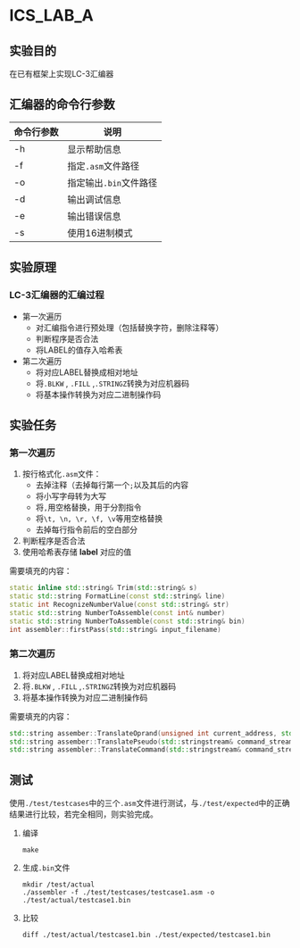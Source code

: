 # ICS_LAB_A

## 实验目的

在已有框架上实现LC-3汇编器
##  汇编器的命令行参数
| 命令行参数 | 说明|
| --- | --- |
| -h  | 显示帮助信息 |
| -f  | 指定`.asm`文件路径 |
| -o  | 指定输出`.bin`文件路径 |
| -d  | 输出调试信息 |
| -e  | 输出错误信息 |
| -s  | 使用16进制模式 |
## 实验原理
### LC-3汇编器的汇编过程
- 第一次遍历
  - 对汇编指令进行预处理（包括替换字符，删除注释等）
  - 判断程序是否合法
  - 将LABEL的值存入哈希表
- 第二次遍历 
  -  将对应LABEL替换成相对地址
  -  将`.BLKW` , `.FILL` ,`.STRINGZ`转换为对应机器码
  -  将基本操作转换为对应二进制操作码

## 实验任务

### 第一次遍历
1. 按行格式化`.asm`文件：
   - 去掉注释（去掉每行第一个`;`以及其后的内容
   - 将小写字母转为大写
   - 将`,`用空格替换，用于分割指令
   - 将`\t, \n, \r, \f, \v`等用空格替换
   - 去掉每行指令前后的空白部分
2. 判断程序是否合法
3. 使用哈希表存储 **label** 对应的值

需要填充的内容：
```C++
static inline std::string& Trim(std::string& s)
static std::string FormatLine(const std::string& line)
static int RecognizeNumberValue(const std::string& str)
static std::string NumberToAssemble(const int& number)
static std::string NumberToAssemble(const std::string& bin)
int assembler::firstPass(std::string& input_filename)
```


### 第二次遍历
1. 将对应LABEL替换成相对地址
2. 将`.BLKW` , `.FILL` ,`.STRINGZ`转换为对应机器码
3. 将基本操作转换为对应二进制操作码

需要填充的内容：

```C++
std::string assember::TranslateOprand(unsigned int current_address, std::string str, int opcode_length)
std::string assember::TranslatePseudo(std::stringstream& command_stream)
std::string assembler::TranslateCommand(std::stringstream& command_stream, unsigned int current_address)
```

## 测试

使用`./test/testcases`中的三个`.asm`文件进行测试，与`./test/expected`中的正确结果进行比较，若完全相同，则实验完成。


1. 编译
   ```shell
   make
   ```
2. 生成`.bin`文件
   ```shell
   mkdir /test/actual
   ./assembler -f ./test/testcases/testcase1.asm -o ./test/actual/testcase1.bin
   ```
3. 比较
   ```shell
   diff ./test/actual/testcase1.bin ./test/expected/testcase1.bin
   ```